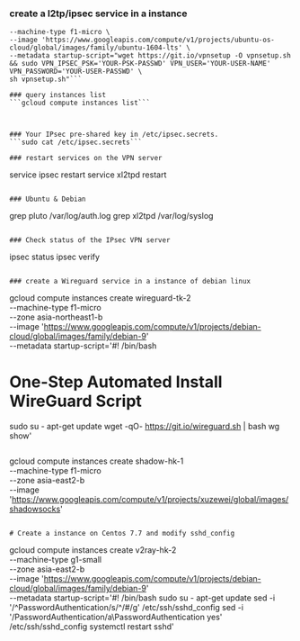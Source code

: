 ### create a l2tp/ipsec service in a instance

```gcloud compute instances create trojan-ubuntu-tw-1 \
--machine-type f1-micro \
--image 'https://www.googleapis.com/compute/v1/projects/ubuntu-os-cloud/global/images/family/ubuntu-1604-lts' \
--metadata startup-script="wget https://git.io/vpnsetup -O vpnsetup.sh && sudo VPN_IPSEC_PSK='YOUR-PSK-PASSWD' VPN_USER='YOUR-USER-NAME' VPN_PASSWORD='YOUR-USER-PASSWD' \
sh vpnsetup.sh"```

### query instances list
```gcloud compute instances list```



### Your IPsec pre-shared key in /etc/ipsec.secrets.
```sudo cat /etc/ipsec.secrets```

### restart services on the VPN server
```
service ipsec restart
service xl2tpd restart
```

### Ubuntu & Debian
```
grep pluto /var/log/auth.log
grep xl2tpd /var/log/syslog
```

### Check status of the IPsec VPN server
```
ipsec status
ipsec verify
```

### create a Wireguard service in a instance of debian linux

```
gcloud compute instances create wireguard-tk-2 \
--machine-type f1-micro \
--zone asia-northeast1-b \
--image 'https://www.googleapis.com/compute/v1/projects/debian-cloud/global/images/family/debian-9' \
--metadata startup-script='#! /bin/bash
# One-Step Automated Install WireGuard Script
sudo su -
apt-get update
wget -qO- https://git.io/wireguard.sh | bash
wg show'
```

```
gcloud compute instances create shadow-hk-1 \
--machine-type f1-micro \
--zone asia-east2-b \
--image 'https://www.googleapis.com/compute/v1/projects/xuzewei/global/images/shadowsocks'
```

# Create a instance on Centos 7.7 and modify sshd_config
```
gcloud compute instances create v2ray-hk-2 \
--machine-type g1-small \
--zone asia-east2-b \
--image 'https://www.googleapis.com/compute/v1/projects/debian-cloud/global/images/family/debian-9' \
--metadata startup-script='#! /bin/bash
sudo su -
apt-get update
sed -i '/^PasswordAuthentication/s/^/#/g' /etc/ssh/sshd_config
sed -i '/PasswordAuthentication/a\PasswordAuthentication yes' /etc/ssh/sshd_config
systemctl restart sshd'
```